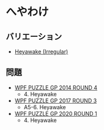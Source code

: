 # へやわけ

## バリエーション
- [Heyawake (Irregular)](heyawake-irregular.md)

## 問題
- [WPF PUZZLE GP 2014 ROUND 4](../questions/wpfpgp2014-4.md)
	- 4\. Heyawake
- [WPF PUZZLE GP 2017 ROUND 3](../questions/wpfpgp2017-3.md)
	- A5-6. Heyawake
- [WPF PUZZLE GP 2020 ROUND 1](../questions/wpfpgp2020-1.md)
	- 4\. Heyawake
